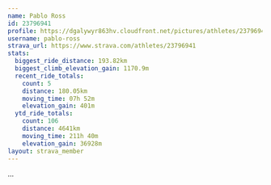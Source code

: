 ```yaml
---
name: Pablo Ross
id: 23796941
profile: https://dgalywyr863hv.cloudfront.net/pictures/athletes/23796941/14615399/1/large.jpg
username: pablo-ross
strava_url: https://www.strava.com/athletes/23796941
stats:
  biggest_ride_distance: 193.82km
  biggest_climb_elevation_gain: 1170.9m
  recent_ride_totals:
    count: 5
    distance: 180.05km
    moving_time: 07h 52m
    elevation_gain: 401m
  ytd_ride_totals:
    count: 106
    distance: 4641km
    moving_time: 211h 40m
    elevation_gain: 36928m
layout: strava_member
--- 
```

...
